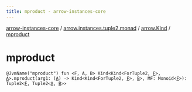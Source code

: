 ```yaml
---
title: mproduct - arrow-instances-core
---
```


[arrow-instances-core](../../index.html) / [arrow.instances.tuple2.monad](../index.html) / [arrow.Kind](index.html) / [mproduct](./mproduct.html)

# mproduct

`@JvmName("mproduct") fun <F, A, B> Kind<Kind<ForTuple2, `[`F`](mproduct.html#F)`>, `[`A`](mproduct.html#A)`>.mproduct(arg1: (`[`A`](mproduct.html#A)`) -> Kind<Kind<ForTuple2, `[`F`](mproduct.html#F)`>, `[`B`](mproduct.html#B)`>, MF: Monoid<`[`F`](mproduct.html#F)`>): Tuple2<`[`F`](mproduct.html#F)`, Tuple2<`[`A`](mproduct.html#A)`, `[`B`](mproduct.html#B)`>>`